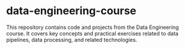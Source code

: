 # data-engineering-course
This repository contains code and projects from the Data Engineering course. It covers key concepts and practical exercises related to data pipelines, data processing, and related technologies.
